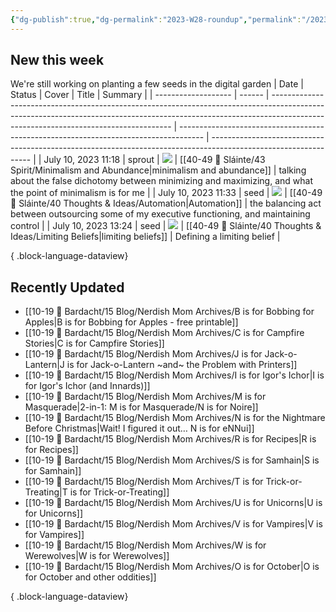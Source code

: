 ```yaml
---
{"dg-publish":true,"dg-permalink":"2023-W28-roundup","permalink":"/2023-W28-roundup/","title":"Round-up for 2023 W28","contentClasses":"cards cards-1-1","noteIcon":"","created":"2023-07-16T19:08:54","updated":"2023-08-03T16:59:21.493-04:00"}
---
```



## New this week
We're still working on planting a few seeds in the digital garden
| Date                | Status | Cover                                                                                                                                                                                                             | Title                                                                                | Summary                                                                                                         |
| ------------------- | ------ | ----------------------------------------------------------------------------------------------------------------------------------------------------------------------------------------------------------------- | ------------------------------------------------------------------------------------ | --------------------------------------------------------------------------------------------------------------- |
| July 10, 2023 11:18 | sprout | ![](https://i.imgur.com/2wEw7x8.png)                                                                                                                                                                              | [[40-49 🔅 Sláinte/43 Spirit/Minimalism and Abundance\|minimalism and abundance]] | talking about the false dichotomy between minimizing and maximizing, and what the point of minimalism is for me |
| July 10, 2023 11:33 | seed   | ![](https://images.unsplash.com/photo-1647427060118-4911c9821b82?crop=entropy&cs=tinysrgb&fit=max&fm=jpg&ixid=M3wzNjAwOTd8MHwxfHNlYXJjaHwzMHx8YXV0b21hdGljfGVufDB8fHx8MTY4OTI3MzI3Nnww&ixlib=rb-4.0.3&q=80&w=200) | [[40-49 🔅 Sláinte/40 Thoughts & Ideas/Automation\|Automation]]                   | the balancing act between outsourcing some of my executive functioning, and maintaining control                 |
| July 10, 2023 13:24 | seed   | ![](https://images.unsplash.com/photo-1579447167432-ba8b796e5de1?crop=entropy&cs=tinysrgb&fit=max&fm=jpg&ixid=M3wzNjAwOTd8MHwxfHNlYXJjaHwyfHxsaW1pdHxlbnwwfHx8fDE2ODkyOTg0Mjd8MA&ixlib=rb-4.0.3&q=80&w=200)       | [[40-49 🔅 Sláinte/40 Thoughts & Ideas/Limiting Beliefs\|limiting beliefs]]       | Defining a limiting belief                                                                                      |

{ .block-language-dataview}

## Recently Updated
- [[10-19 💢 Bardacht/15 Blog/Nerdish Mom Archives/B is for Bobbing for Apples\|B is for Bobbing for Apples - free printable]]
- [[10-19 💢 Bardacht/15 Blog/Nerdish Mom Archives/C is for Campfire Stories\|C is for Campfire Stories]]
- [[10-19 💢 Bardacht/15 Blog/Nerdish Mom Archives/J is for Jack-o-Lantern\|J is for Jack-o-Lantern ~and~ the Problem with Printers]]
- [[10-19 💢 Bardacht/15 Blog/Nerdish Mom Archives/I is for Igor's Ichor\|I is for Igor's Ichor (and Innards)]]
- [[10-19 💢 Bardacht/15 Blog/Nerdish Mom Archives/M is for Masquerade\|2-in-1: M is for Masquerade/N is for Noire]]
- [[10-19 💢 Bardacht/15 Blog/Nerdish Mom Archives/N is for the Nightmare Before Christmas\|Wait! I figured it out… N is for eNNui]]
- [[10-19 💢 Bardacht/15 Blog/Nerdish Mom Archives/R is for Recipes\|R is for Recipes]]
- [[10-19 💢 Bardacht/15 Blog/Nerdish Mom Archives/S is for Samhain\|S is for Samhain]]
- [[10-19 💢 Bardacht/15 Blog/Nerdish Mom Archives/T is for Trick-or-Treating\|T is for Trick-or-Treating]]
- [[10-19 💢 Bardacht/15 Blog/Nerdish Mom Archives/U is for Unicorns\|U is for Unicorns]]
- [[10-19 💢 Bardacht/15 Blog/Nerdish Mom Archives/V is for Vampires\|V is for Vampires]]
- [[10-19 💢 Bardacht/15 Blog/Nerdish Mom Archives/W is for Werewolves\|W is for Werewolves]]
- [[10-19 💢 Bardacht/15 Blog/Nerdish Mom Archives/O is for October\|O is for October and other oddities]]

{ .block-language-dataview}






